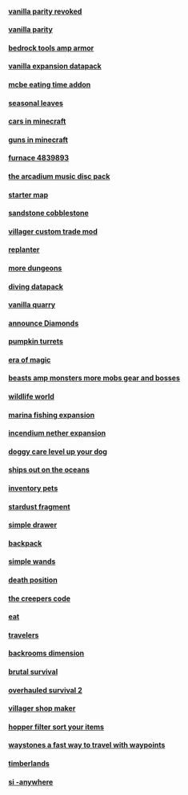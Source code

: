 #### [vanilla parity revoked](https://www.planetminecraft.com/data-pack/vanilla-parity-revoked/)
#### [vanilla parity](https://www.planetminecraft.com/data-pack/vanilla-parity/)
#### [bedrock tools amp armor](https://www.planetminecraft.com/data-pack/bedrock-tools-amp-armor/)
#### [vanilla expansion datapack](https://www.planetminecraft.com/data-pack/vanilla-expansion-datapack/)
#### [mcbe eating time addon](https://www.planetminecraft.com/data-pack/mcbe-eating-time-addon/)
#### [seasonal leaves](https://www.planetminecraft.com/data-pack/seasonal-leaves/)
#### [cars in minecraft](https://www.planetminecraft.com/data-pack/cars-in-minecraft-only-works-in-bedrock-edition/)
#### [guns in minecraft](https://www.planetminecraft.com/data-pack/guns-in-minecraft-only-works-in-minecraft-bedrock-edition/)
#### [furnace 4839893](https://www.planetminecraft.com/data-pack/furnace-4839893/)
#### [the arcadium music disc pack](https://www.planetminecraft.com/data-pack/the-arcadium-music-disc-pack-v1-0-java-amp-bedrock/)
#### [starter map](https://www.planetminecraft.com/data-pack/starter-map-4760212/)
#### [sandstone cobblestone](https://www.planetminecraft.com/data-pack/sandstone-cobblestone-4841649/)
#### [villager custom trade mod](https://www.planetminecraft.com/data-pack/villager-custom-trade-mod-bedrock-edition-only/)
#### [replanter](https://www.planetminecraft.com/data-pack/replanter/)
#### [more dungeons](https://www.planetminecraft.com/data-pack/more-dungeons-5321480/)
#### [diving datapack](https://www.planetminecraft.com/data-pack/diving-datapack-1-19-by-virgilhd/)
#### [vanilla quarry](https://www.planetminecraft.com/data-pack/vanilla-quarry/)
#### [announce Diamonds](https://www.planetminecraft.com/data-pack/announce-diamonds/)
#### [pumpkin turrets](https://www.planetminecraft.com/data-pack/pumpkin-turrets/)
#### [era of magic](https://www.planetminecraft.com/data-pack/era-of-magic-eom-ver-0-1/)
#### [beasts amp monsters more mobs gear and bosses](https://www.planetminecraft.com/data-pack/beasts-amp-monsters-more-mobs-gear-and-bosses-optifine/)
#### [wildlife world](https://www.planetminecraft.com/data-pack/wildlife-world/)
#### [marina fishing expansion](https://www.planetminecraft.com/data-pack/marina-fishing-expansion/)
#### [incendium nether expansion](https://www.planetminecraft.com/data-pack/incendium-nether-expansion/)
#### [doggy care level up your dog](https://www.planetminecraft.com/data-pack/doggy-care-level-up-your-dog/)
#### [ships out on the oceans](https://www.planetminecraft.com/data-pack/ships-out-on-the-oceans/)
#### [inventory pets](https://www.planetminecraft.com/data-pack/inventory-pets-v1-1/)
#### [stardust fragment](https://www.planetminecraft.com/data-pack/stardust-fragment/)
#### [simple drawer](https://www.planetminecraft.com/data-pack/simple-drawer/)
#### [backpack](https://www.planetminecraft.com/data-pack/backpack-1-18-2/)
#### [simple wands](https://www.planetminecraft.com/data-pack/simple-wands-1-19-no-resourcepack/)
#### [death position](https://www.planetminecraft.com/data-pack/death-position/)
#### [the creepers code](https://www.planetminecraft.com/data-pack/the-creeper-s-code/)
#### [eat](https://www.planetminecraft.com/data-pack/eat-5625778/)
#### [travelers](https://www.planetminecraft.com/data-pack/travelers/)
#### [backrooms dimension](https://www.planetminecraft.com/data-pack/backrooms-dimension/)
#### [brutal survival](https://www.planetminecraft.com/data-pack/brutal-survival-5617416/)
#### [overhauled survival 2](https://www.planetminecraft.com/data-pack/catfoolyou-s-overhauled-survival-2/)
#### [villager shop maker](https://www.planetminecraft.com/data-pack/villager-shop-maker-5619522/)
#### [hopper filter sort your items](https://www.planetminecraft.com/data-pack/hopper-filter-sort-your-items-in-chests-more-easily/)
#### [waystones a fast way to travel with waypoints](https://www.planetminecraft.com/data-pack/waystones-a-fast-way-to-travel-in-your-world-with-waypoints/)
#### [timberlands](https://www.planetminecraft.com/data-pack/timberlands-5590914/)
#### [si -anywhere](https://www.planetminecraft.com/data-pack/sit-anywhere/)